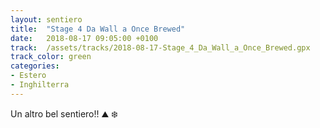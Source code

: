```yaml
---
layout: sentiero
title:  "Stage 4 Da Wall a Once Brewed"
date:   2018-08-17 09:05:00 +0100
track:  /assets/tracks/2018-08-17-Stage_4_Da_Wall_a_Once_Brewed.gpx
track_color: green
categories:
- Estero
- Inghilterra
---
```


Un altro bel sentiero!! :mountain: :snowflake: